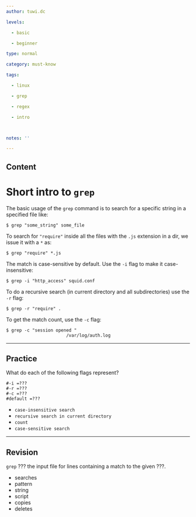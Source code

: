 ```yaml
---
author: tuwi.dc

levels:

  - basic

  - beginner

type: normal

category: must-know

tags:

  - linux

  - grep

  - regex

  - intro



notes: ''

---
```

## Content
# Short intro to `grep`

The basic usage of the `grep` command is to search for a specific string in a specified file like:
```
$ grep "some_string" some_file
```

To search for `"require"` inside all the files with the `.js` extension in a dir, we issue it with a `*` as:

```
$ grep "require" *.js
```

The match is case-sensitive by default. Use the `-i` flag to make it case-insensitive: 

```
$ grep -i "http_access" squid.conf 
```

To do a recursive search (in current directory and all subdirectories) use the `-r` flag: 
```
$ grep -r "require" .
```

To get the match count, use the `-c` flag:
```
$ grep -c "session opened "
                       /var/log/auth.log
```

---
## Practice

What do each of the following flags represent?
```
#-i =???
#-r =???
#-c =???
#default =???
```

* `case-insensitive search`
* `recursive search in current directory`
* `count`
* `case-sensitive search`

---
## Revision

`grep` ??? the input file for lines containing a match to the given ???.


* searches 
* pattern
* string
* script
* copies
* deletes


